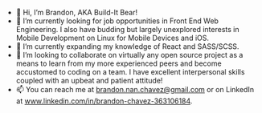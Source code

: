 - 👋 Hi, I’m Brandon, AKA Build-It Bear! 
- 👀 I’m currently looking for job opportunities in Front End Web Engineering. I also have budding but largely unexplored interests in Mobile Development on Linux for Mobile Devices and iOS.
- 🌱 I’m currently expanding my knowledge of React and SASS/SCSS.
- 💞️ I’m looking to collaborate on virtually any open source project as a means to learn from my more experienced peers and become accustomed to coding on a team. I have excellent interpersonal skills coupled with an upbeat and patient attitude!
- 📫 You can reach me at brandon.nan.chavez@gmail.com or on LinkedIn at www.linkedin.com/in/brandon-chavez-363106184.
